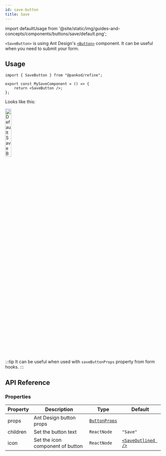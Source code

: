 ```yaml
---
id: save-button
title: Save
---
```


import defaultUsage from '@site/static/img/guides-and-concepts/components/buttons/save/default.png';

`<SaveButton>` is using Ant Design's [`<Button>`](https://ant.design/components/button/) component. It can be useful when you need to submit your form.

## Usage

```tsx
import { SaveButton } from "@pankod/refine";

export const MySaveComponent = () => {
    return <SaveButton />;
};
```

Looks like this:

<div>
    <img  width="20%" src={defaultUsage} alt="Default Save Button" />
</div>
<br/>

:::tip
It can be useful when used with `saveButtonProps` property from form hooks.
:::

## API Reference

### Properties

| Property | Description                      | Type                                                       | Default                                                   |
| -------- | -------------------------------- | ---------------------------------------------------------- | --------------------------------------------------------- |
| props    | Ant Design button props          | [`ButtonProps`](https://ant.design/components/button/#API) |                                                           |
| children | Set the button text              | `ReactNode`                                                | `"Save"`                                                  |
| icon     | Set the icon component of button | `ReactNode`                                                | [`<SaveOutlined />`](https://ant.design/components/icon/) |
